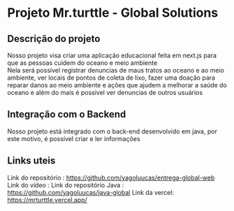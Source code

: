 # Projeto Mr.turttle - Global Solutions

## Descrição do projeto
Nosso projeto visa criar uma aplicação educacional feita em next.js para que as pessoas cuidem do oceano e meio ambiente  
Nela será possível registrar denuncias de maus tratos ao oceano e ao meio ambiente, ver locais de pontos de coleta de lixo, fazer uma doação para reparar danos ao meio ambiente e ações que ajudem a melhorar a saúde do oceano e além do mais é possível ver denuncias de outros usuários

## Integração com o Backend

Nosso projeto está integrado com o back-end desenvolvido em java, por este motivo, é possível criar e ler informações

## 

## Links uteis 
Link do repositório : https://github.com/yagoluucas/entrega-global-web
Link do vídeo : 
Link do repositório Java : https://github.com/yagoluucas/java-global
Link da vercel: https://mrturttle.vercel.app/